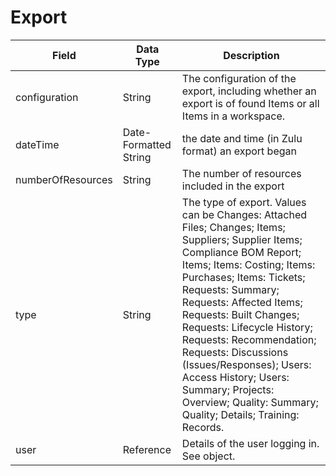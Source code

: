 # Export

| Field | Data Type | Description |
|  --- |  --- |  --- | 
| configuration | String | The configuration of the export, including whether an export is of found Items or all Items in a workspace. |
| dateTime | Date\-Formatted String | the date and time \(in Zulu format\) an export began |
| numberOfResources | String | The number of resources included in the export |
| type | String | The type of export. Values can be Changes: Attached Files; Changes; Items; Suppliers; Supplier Items; Compliance BOM Report; Items; Items: Costing; Items: Purchases; Items: Tickets; Requests: Summary; Requests: Affected Items; Requests: Built Changes; Requests: Lifecycle History; Requests: Recommendation; Requests: Discussions \(Issues/Responses\); Users: Access History; Users: Summary; Projects: Overview; Quality: Summary; Quality; Details; Training: Records. |
| user | Reference | Details of the user logging in. See  object. |

